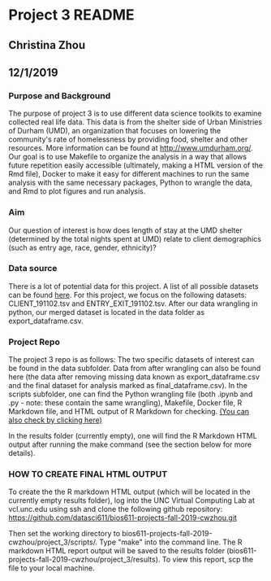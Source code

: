 # Project 3 README
## Christina Zhou
## 12/1/2019

### Purpose and Background

The purpose of project 3 is to use different data science toolkits to examine collected real life data. This data is from the shelter side of Urban Ministries of Durham (UMD), an organization that focuses on lowering the community's rate of homelessness by providing food, shelter and other resources. More information can be found at http://www.umdurham.org/. Our goal is to use Makefile to organize the analysis in a way that allows future repetition easily accessible (ultimately, making a HTML version of the Rmd file), Docker to make it easy for different machines to run the same analysis with the same necessary packages, Python to wrangle the data, and Rmd to plot figures and run analysis.

### Aim

Our question of interest is how does length of stay at the UMD shelter (determined by the total nights spent at UMD) relate to client demographics (such as entry age, race, gender, ethnicity)? 

### Data source

There is a lot of potential data for this project. A list of all possible datasets can be found [here](https://github.com/biodatascience/datasci611/tree/gh-pages/data/project2_2019). For this project, we focus on the following datasets: CLIENT_191102.tsv and ENTRY_EXIT_191102.tsv. After our data wrangling in python, our merged dataset is located in the data folder as export_dataframe.csv.

### Project Repo
The project 3 repo is as follows: The two specific datasets of interest can be found in the data subfolder. Data from after wrangling can also be found here (the data after removing missing data known as export_dataframe.csv and the final dataset for analysis marked as final_dataframe.csv). In the scripts subfolder, one can find the Python wrangling file (both .ipynb and .py - note: these contain the same wrangling), Makefile, Docker file, R Markdown file, and HTML output of R Markdown for checking. [(You can also check by clicking here)](https://raw.githack.com/datasci611/bios611-projects-fall-2019-cwzhou/master/project_3/scripts/bios611_project3.html "Final Project")

In the results folder (currently empty), one will find the R Markdown HTML output after running the make command (see the section below for more details).

### HOW TO CREATE FINAL HTML OUTPUT

To create the the R markdown HTML output (which will be located in the currently empty results folder), log into the UNC Virtual Computing Lab at vcl.unc.edu using ssh and clone the following github repository: https://github.com/datasci611/bios611-projects-fall-2019-cwzhou.git

Then set the working directory to bios611-projects-fall-2019-cwzhou/project_3/scripts/. Type "make" into the command line. The R markdown HTML report output will be saved to the results folder (bios611-projects-fall-2019-cwzhou/project_3/results). To view this report, scp the file to your local machine.
